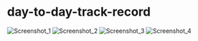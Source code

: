 # day-to-day-track-record

![Screenshot_1](https://github.com/user-attachments/assets/6517c534-8306-441b-93da-45d9f1f0bebd)
![Screenshot_2](https://github.com/user-attachments/assets/5c4121c4-84c4-473f-9a66-7b4d686ef279)
![Screenshot_3](https://github.com/user-attachments/assets/0cf9a057-e4e3-49f1-9c03-aef28e906926)
![Screenshot_4](https://github.com/user-attachments/assets/bdd100ad-a70f-49f3-a80e-c0be2bc82bfa)
